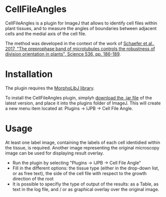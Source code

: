 # CellFileAngles

CellFileAngles is a plugin for ImageJ that allows to identify cell files within plant tissues, and to measure
the angles of boundaries between adjacent cells and the medial axis of the cell file.

The method was developed in the context of the work of 
[Schaefer et al., 2017, "The preprophase band of microtubules controls the robustness of division orientation in plants", 
Science 536, pp. 186-189](https://science.sciencemag.org/content/356/6334/186.abstract).

# Installation

The plugin requires the [MorphoLibJ library](https://github.com/ijpb/MorphoLibJ).

To install the CellFileAngles plugin, simplyh [download the .jar file](https://github.com/ijpb/CellFileAngles/releases) of the latest version, 
and place it into the plugins folder of ImageJ.
This will create a new menu item located at: Plugins -> IJPB -> Cell File Angle.

# Usage

At least one label image, containing the labels of each cell identidied within the tissue, is required. 
Another image representing the original microscopy image can be used for displaying result overlay.

* Run the plugin by selecting "Plugins -> IJPB -> Cell File Angle"
* Fill in the different options: the tissue type (either in the drop-down list, or as free text), the side of the cell file with respect to the growth direction of the root
* It is possible to specifiy the type of output of the results: as a Table, as text in the log file, and / or as graphical overlay over the original image.
